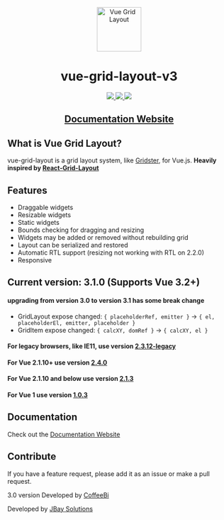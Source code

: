 <p align="center">
  <a href="https://merfais.github.io/vue-grid-layout-v3/" target="_blank" rel="noopener noreferrer">
    <img width="100" src="https://merfais.github.io/vue-grid-layout-v3/logo.png" alt="Vue Grid Layout">
  </a>
</p>

<h1 align="center">vue-grid-layout-v3</h1>

<p align="center">
<a href="https://www.npmjs.com/package/vue-grid-layout-v3">
    <img src="https://img.shields.io/npm/v/vue-grid-layout-v3.svg"/>
    <img src="https://img.shields.io/npm/dm/vue-grid-layout-v3.svg"/>
</a>
<a href="https://github.com/merfais/vue-grid-layout-v3/releases">
    <img src="https://img.shields.io/github/size/merfais/vue-grid-layout-v3/dist/vue-grid-layout-v3.js"/>
</a>
<!--a href="https://vuejs.org/">
    <img src="https://img.shields.io/badge/vue-2.2.x-brightgreen.svg"/>
</a-->
</p>
<h2 align="center">
<a href="https://merfais.github.io/vue-grid-layout-v3/" target="_blank">Documentation Website</a>
</h2>

## What is Vue Grid Layout?

vue-grid-layout is a grid layout system, like [Gridster](http://dsmorse.github.io/gridster.js/), for Vue.js. **Heavily inspired by [React-Grid-Layout](https://github.com/STRML/react-grid-layout)**

## Features

* Draggable widgets
* Resizable widgets
* Static widgets
* Bounds checking for dragging and resizing
* Widgets may be added or removed without rebuilding grid
* Layout can be serialized and restored
* Automatic RTL support (resizing not working with RTL on 2.2.0)
* Responsive

## **Current version:** 3.1.0 (Supports Vue 3.2+)

#### **upgrading from version 3.0 to version 3.1 has some break change**
  + GridLayout expose changed: `{ placeholderRef, emitter }` -> `{ el, placeholderEl, emitter, placeholder }`
  + GridItem expose changed: `{ calcXY, domRef }` -> `{ calcXY, el }`

#### **For legacy browsers**, like IE11, use version [2.3.12-legacy](https://github.com/jbaysolutions/vue-grid-layout/tree/legacy)
#### **For Vue 2.1.10+ use version [2.4.0](https://github.com/jbaysolutions/vue-grid-layout/tree/2.4.0)**
#### **For Vue 2.1.10 and below use version [2.1.3](https://github.com/jbaysolutions/vue-grid-layout/tree/2.1.3)**
#### **For Vue 1 use version [1.0.3](https://github.com/jbaysolutions/vue-grid-layout/tree/1.0.3)**

## Documentation

Check out the <a href="https://merfais.github.io/vue-grid-layout-v3/" target="_blank">Documentation Website</a>

<!--
Chinese documentation: [简体中文](./README-zh_CN.md)
-->

## Contribute

If you have a feature request, please add it as an issue or make a pull request.


3.0 version Developed by <a href="https://github.com/merfais">CoffeeBi</a>

Developed by <a href="https://www.jbaysolutions.com">JBay Solutions</a>
